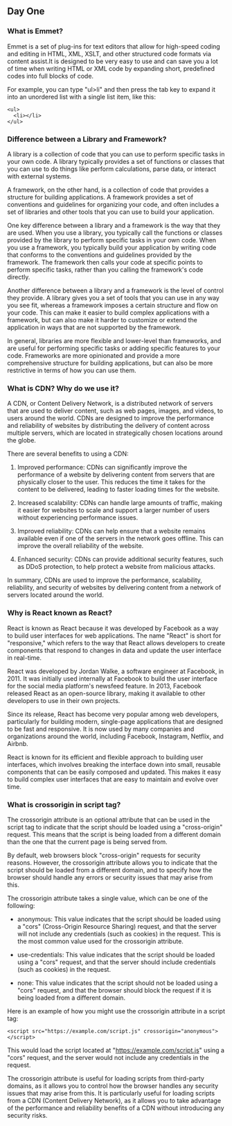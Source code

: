 ## Day One

### What is Emmet?

Emmet is a set of plug-ins for text editors that allow for high-speed coding and editing in HTML, XML, XSLT, and other structured code formats via content assist.It is designed to be very easy to use and can save you a lot of time when writing HTML or XML code by expanding short, predefined codes into full blocks of code.

For example, you can type "ul>li" and then press the tab key to expand it into an unordered list with a single list item, like this:

```
<ul>
  <li></li>
</ul>
```

### Difference between a Library and Framework?

A library is a collection of code that you can use to perform specific tasks in your own code. A library typically provides a set of functions or classes that you can use to do things like perform calculations, parse data, or interact with external systems.

A framework, on the other hand, is a collection of code that provides a structure for building applications. A framework provides a set of conventions and guidelines for organizing your code, and often includes a set of libraries and other tools that you can use to build your application.

One key difference between a library and a framework is the way that they are used. When you use a library, you typically call the functions or classes provided by the library to perform specific tasks in your own code. When you use a framework, you typically build your application by writing code that conforms to the conventions and guidelines provided by the framework. The framework then calls your code at specific points to perform specific tasks, rather than you calling the framework's code directly.

Another difference between a library and a framework is the level of control they provide. A library gives you a set of tools that you can use in any way you see fit, whereas a framework imposes a certain structure and flow on your code. This can make it easier to build complex applications with a framework, but can also make it harder to customize or extend the application in ways that are not supported by the framework.

In general, libraries are more flexible and lower-level than frameworks, and are useful for performing specific tasks or adding specific features to your code. Frameworks are more opinionated and provide a more comprehensive structure for building applications, but can also be more restrictive in terms of how you can use them.

### What is CDN? Why do we use it?

A CDN, or Content Delivery Network, is a distributed network of servers that are used to deliver content, such as web pages, images, and videos, to users around the world. CDNs are designed to improve the performance and reliability of websites by distributing the delivery of content across multiple servers, which are located in strategically chosen locations around the globe.

There are several benefits to using a CDN:

1. Improved performance: CDNs can significantly improve the performance of a website by delivering content from servers that are physically closer to the user. This reduces the time it takes for the content to be delivered, leading to faster loading times for the website.

2. Increased scalability: CDNs can handle large amounts of traffic, making it easier for websites to scale and support a larger number of users without experiencing performance issues.

3. Improved reliability: CDNs can help ensure that a website remains available even if one of the servers in the network goes offline. This can improve the overall reliability of the website.

4. Enhanced security: CDNs can provide additional security features, such as DDoS protection, to help protect a website from malicious attacks.

In summary, CDNs are used to improve the performance, scalability, reliability, and security of websites by delivering content from a network of servers located around the world.

### Why is React known as React?

React is known as React because it was developed by Facebook as a way to build user interfaces for web applications. The name "React" is short for "responsive," which refers to the way that React allows developers to create components that respond to changes in data and update the user interface in real-time.

React was developed by Jordan Walke, a software engineer at Facebook, in 2011. It was initially used internally at Facebook to build the user interface for the social media platform's newsfeed feature. In 2013, Facebook released React as an open-source library, making it available to other developers to use in their own projects.

Since its release, React has become very popular among web developers, particularly for building modern, single-page applications that are designed to be fast and responsive. It is now used by many companies and organizations around the world, including Facebook, Instagram, Netflix, and Airbnb.

React is known for its efficient and flexible approach to building user interfaces, which involves breaking the interface down into small, reusable components that can be easily composed and updated. This makes it easy to build complex user interfaces that are easy to maintain and evolve over time.

### What is crossorigin in script tag?

The crossorigin attribute is an optional attribute that can be used in the script tag to indicate that the script should be loaded using a "cross-origin" request. This means that the script is being loaded from a different domain than the one that the current page is being served from.

By default, web browsers block "cross-origin" requests for security reasons. However, the crossorigin attribute allows you to indicate that the script should be loaded from a different domain, and to specify how the browser should handle any errors or security issues that may arise from this.

The crossorigin attribute takes a single value, which can be one of the following:

- anonymous: This value indicates that the script should be loaded using a "cors" (Cross-Origin Resource Sharing) request, and that the server will not include any credentials (such as cookies) in the request. This is the most common value used for the crossorigin attribute.

- use-credentials: This value indicates that the script should be loaded using a "cors" request, and that the server should include credentials (such as cookies) in the request.

- none: This value indicates that the script should not be loaded using a "cors" request, and that the browser should block the request if it is being loaded from a different domain.

Here is an example of how you might use the crossorigin attribute in a script tag:

```
<script src="https://example.com/script.js" crossorigin="anonymous"></script>
```

This would load the script located at "https://example.com/script.js" using a "cors" request, and the server would not include any credentials in the request.

The crossorigin attribute is useful for loading scripts from third-party domains, as it allows you to control how the browser handles any security issues that may arise from this. It is particularly useful for loading scripts from a CDN (Content Delivery Network), as it allows you to take advantage of the performance and reliability benefits of a CDN without introducing any security risks.
